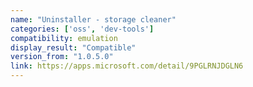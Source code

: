 ```yaml
---
name: "Uninstaller - storage cleaner"
categories: ['oss', 'dev-tools']
compatibility: emulation
display_result: "Compatible"
version_from: "1.0.5.0"
link: https://apps.microsoft.com/detail/9PGLRNJDGLN6
---
```

